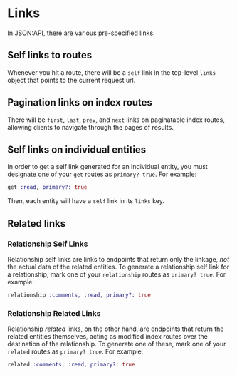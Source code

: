 # Links

In JSON:API, there are various pre-specified links.

## Self links to routes

Whenever you hit a route, there will be a `self` link in the top-level `links` object that points to the current request url.

## Pagination links on index routes

There will be `first`, `last`, `prev`, and `next` links on paginatable index routes, allowing clients to navigate through the pages of results.

## Self links on individual entities

In order to get a self link generated for an individual entity, you must designate one of your `get` routes as `primary? true`. For example:

```elixir
get :read, primary?: true
```

Then, each entity will have a `self` link in its `links` key.

## Related links

### Relationship Self Links

Relationship self links are links to endpoints that return only the linkage, _not_ the actual data of the related entities. To generate a relationship self link for a relationship, mark one of your `relationship` routes as `primary? true`. For example:

```elixir
relationship :comments, :read, primary?: true
```

### Relationship Related Links

Relationship _related_ links, on the other hand, are endpoints that return the related entities themselves, acting as modified index routes over the destination of the relationship. To generate one of these, mark one of your `related` routes as `primary? true`. For example:

```elixir
related :comments, :read, primary?: true
```
